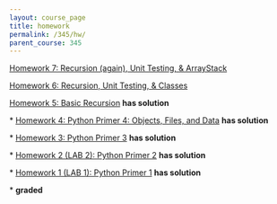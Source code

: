 ```yaml
---
layout: course_page
title: homework
permalink: /345/hw/
parent_course: 345
---
```


[Homework 7: Recursion (again), Unit Testing, & ArrayStack](/345/hw7)

[Homework 6: Recursion, Unit Testing, & Classes](/345/hw6)

[Homework 5: Basic Recursion](/345/hw5) **has solution** 

\*  [Homework 4: Python Primer 4: Objects, Files, and Data](/345/hw4) **has solution** 

\*  [Homework 3: Python Primer 3](/345/hw3) **has solution** 

\*  [Homework 2 (LAB 2): Python Primer 2](/345/hw2) **has solution**

\*  [Homework 1 (LAB 1): Python Primer 1](/345/hw1/) **has solution**


\* **graded**
